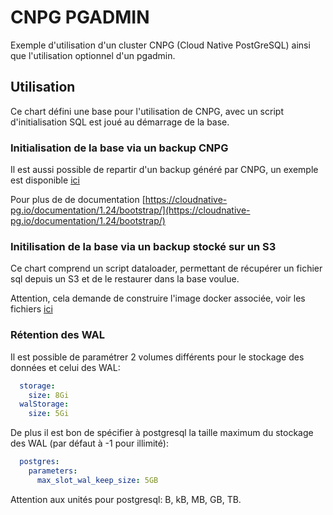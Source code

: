 # CNPG PGADMIN

Exemple d'utilisation d'un cluster CNPG (Cloud Native PostGreSQL) ainsi que l'utilisation optionnel d'un pgadmin.

## Utilisation

Ce chart défini une base pour l'utilisation de CNPG, avec un script d'initialisation SQL est joué au démarrage de la base.

### Initialisation de la base via un backup CNPG

Il est aussi possible de repartir d'un backup généré par CNPG, un exemple est disponible [ici](exemples/cnpg/cluster-from-backup.yaml)

Pour plus de de documentation [https://cloudnative-pg.io/documentation/1.24/bootstrap/](https://cloudnative-pg.io/documentation/1.24/bootstrap/)

### Initilisation de la base via un backup stocké sur un S3

Ce chart comprend un script dataloader, permettant de récupérer un fichier sql depuis un S3 et de le restaurer dans la base voulue.

Attention, cela demande de construire l'image docker associée, voir les fichiers [ici](exemples/dataloader/)

### Rétention des WAL

Il est possible de paramétrer 2 volumes différents pour le stockage des données et celui des WAL:

```yaml
  storage:
    size: 8Gi
  walStorage:
    size: 5Gi
```

De plus il est bon de spécifier à postgresql la taille maximum du stockage des WAL (par défaut à -1 pour illimité):

```yaml
  postgres:
    parameters:
      max_slot_wal_keep_size: 5GB
```

Attention aux unités pour postgresql: B, kB, MB, GB, TB.
